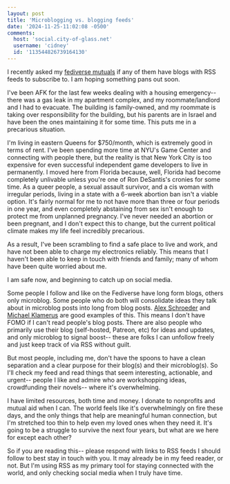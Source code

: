 ```yaml
---
layout: post
title: 'Microblogging vs. blogging feeds'
date: '2024-11-25-11:02:08 -0500'
comments:
  host: 'social.city-of-glass.net'
  username: 'cidney'
  id: '113544826739164130'
---
```

I recently asked my [fediverse mutuals](http://social.city-of-glass.net/@cidney) if any of them have blogs with RSS feeds to subscribe to. I am hoping something pans out soon.

I've been AFK for the last few weeks dealing with a housing
emergency-- there was a gas leak in my apartment complex, and my
roommate/landlord and I had to evacuate. The building is family-owned,
and my roommate is taking over responsibility for the building, but
his parents are in Israel and have been the ones maintaining it for
some time. This puts me in a precarious situation.

I'm living in eastern Queens for $750/month, which is extremely good
in terms of rent. I've been spending more time at NYU's Game Center
and connecting with people there, but the reality is that New York
City is too expensive for even successful independent game developers
to live in permanently. I moved here from Florida because, well,
Florida had become completely unlivable unless you're one of Ron
DeSantis's cronies for some time. As a queer people, a sexual assault
survivor, and a cis woman with irregular periods, living in a state
with a 6-week abortion ban isn't a viable option. It's fairly normal
for me to not have more than three or four periods in one year, and
even completely abstaining from sex isn't enough to protect me from
unplanned pregnancy. I've never needed an abortion or been pregnant,
and I don't expect this to change, but the current political climate
makes my life feel incredibly precarious.

As a result, I've been scrambling to find a safe place to live and
work, and have not been able to charge my electronics reliably. This
means that I haven't been able to keep in touch with friends and
family; many of whom have been quite worried about me.

I am safe now, and beginning to catch up on social media.

Some people I follow and like on the Fediverse have long form blogs,
others only microblog. Some people who do both will consolidate ideas
they talk about in microblog posts into long from blog posts. [Alex
Schroeder](https://alexschroeder.ch/view/index) and [Michael
Klamerus](https://virtualmoose.org/) are good examples of this. This
means I don't have FOMO if I can't read people's blog posts. There are
also people who primarily use their blog (self-hosted, Patreon, etc)
for ideas and updates, and only microblog to signal boost-- these are
folks I can unfollow freely and just keep track of via RSS without
guilt.

But most people, including me, don't have the spoons to have a clean
separation and a clear purpose for their blog(s) and their
microblog(s). So I'll check my feed and read things that seem
interesting, actionable, and urgent-- people I like and admire who are
workshopping ideas, crowdfunding their novels-- where it's
overwhelming.

I have limited resources, both time and money. I donate to nonprofits
and mutual aid when I can. The world feels like it's overwhelmingly on
fire these days, and the only things that help are meaningful human
connection, but I'm stretched too thin to help even my loved ones when
they need it. It's going to be a struggle to survive the next four
years, but what are we here for except each other?

So if you are reading this-- please respond with links to RSS feeds I
should follow to best stay in touch with you. It may already be in my
feed reader, or not. But I'm using RSS as my primary tool for staying
connected with the world, and only checking social media when I truly
have time.